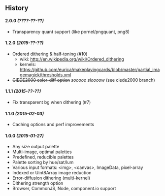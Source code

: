 History
-------

#### 2.0.0 _(????-??-??)_
- Transparency quant support (like pornel/pngquant, png8)

#### 1.2.0 _(2015-??-??)_
- Ordered dithering & half-toning (#10)
  - wiki: http://en.wikipedia.org/wiki/Ordered_dithering
  - kernels: https://github.com/eurica/makeplayingcards/blob/master/partial_imagemagick/thresholds.xml
- ~~CIEDE2000 color-diff option~~ _sooooo sloooow_ (see ciede2000 branch)

#### 1.1.1 _(2015-??-??)_
- Fix transparent bg when dithering (#7)

#### 1.1.0 _(2015-02-03)_
- Caching options and perf improvements

#### 1.0.0 _(2015-01-27)_
- Any size output palette
- Multi-image, optimal palettes
- Predefined, reducible palettes
- Palette sorting by hue/sat/lum
- Various input formats: &lt;img&gt;, &lt;canvas&gt;, ImageData, pixel-array
- Indexed or Uint8Array image reduction
- Error-diffusion dithering (multi-kernel)
- Dithering strength option
- Browser, CommonJS, Node, component.io support